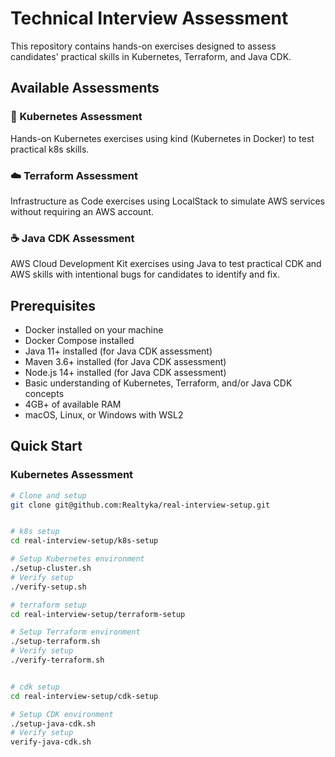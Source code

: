 # Technical Interview Assessment

This repository contains hands-on exercises designed to assess candidates' practical skills in Kubernetes, Terraform, and Java CDK.

## Available Assessments

### 🚀 Kubernetes Assessment
Hands-on Kubernetes exercises using kind (Kubernetes in Docker) to test practical k8s skills.

### ☁️ Terraform Assessment  
Infrastructure as Code exercises using LocalStack to simulate AWS services without requiring an AWS account.

### ☕ Java CDK Assessment
AWS Cloud Development Kit exercises using Java to test practical CDK and AWS skills with intentional bugs for candidates to identify and fix.

## Prerequisites

- Docker installed on your machine
- Docker Compose installed
- Java 11+ installed (for Java CDK assessment)
- Maven 3.6+ installed (for Java CDK assessment)
- Node.js 14+ installed (for Java CDK assessment)
- Basic understanding of Kubernetes, Terraform, and/or Java CDK concepts
- 4GB+ of available RAM
- macOS, Linux, or Windows with WSL2

## Quick Start

### Kubernetes Assessment
```bash
# Clone and setup
git clone git@github.com:Realtyka/real-interview-setup.git


# k8s setup
cd real-interview-setup/k8s-setup

# Setup Kubernetes environment
./setup-cluster.sh
# Verify setup
./verify-setup.sh

# terraform setup
cd real-interview-setup/terraform-setup

# Setup Terraform environment
./setup-terraform.sh
# Verify setup
./verify-terraform.sh


# cdk setup
cd real-interview-setup/cdk-setup

# Setup CDK environment
./setup-java-cdk.sh
# Verify setup
verify-java-cdk.sh